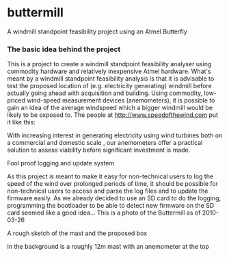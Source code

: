 # buttermill
A windmill standpoint feasibility project using an Atmel Butterfly

### The basic idea behind the project

This is a project to create a windmill standpoint feasibility analyser using commodity hardware and relatively inexpensive Atmel hardware. What's meant by a windmill standpoint feasibility analysis is that it is advisable to test the proposed location of (e.g. electricity generating) windmill before actually going ahead with acquisition and building. Using commodity, low-priced wind-speed measurement devices (anemometers), it is possible to gain an idea of the average windspeed which a bigger windmill would be likely to be exposed to. The people at http://www.speedofthewind.com put it like this:

With increasing interest in generating electricity using wind turbines
both on a commercial and domestic scale , our anemometers offer a
practical solution to assess viability before significant investment is made.

Fool proof logging and update system

As this project is meant to make it easy for non-technical users to log the speed of the wind over prolonged periods of time, it should be possible for non-technical users to access and parse the log files and to update the firmware easily. As we already decided to use an SD card to do the logging, programming the bootloader to be able to detect new firmware on the SD card seemed like a good idea...
This is a photo of the Buttermill as of 2010-03-26

A rough sketch of the mast and the proposed box

In the background is a roughly 12m mast with an anemometer at the top

